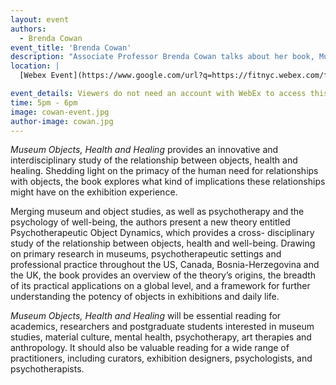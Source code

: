 ```yaml
---
layout: event
authors:
  - Brenda Cowan
event_title: 'Brenda Cowan'
description: "Associate Professor Brenda Cowan talks about her book, Museum Objects, Health and Healing"
location: |
  [Webex Event](https://www.google.com/url?q=https://fitnyc.webex.com/fitnyc/onstage/g.php?MTID%3De3684f4ee745b8161a42ce14db86e0380&sa=D&source=calendar&ust=1615385754285000&usg=AOvVaw06_yd3-527RFvscwt1bLbc)

event_details: Viewers do not need an account with WebEx to access this event. After clicking the link, the event can be viewed either through your web browser or by downloading the WebEx desktop application. If this is your first time using WebEx, please plan on joining the event several minutes before the starting time to troubleshoot any issues.
time: 5pm - 6pm
image: cowan-event.jpg
author-image: cowan.jpg
---
```

*Museum Objects, Health and Healing* provides an innovative and interdisciplinary study of the relationship between objects, health and healing. Shedding light on the primacy of the human need for relationships with objects, the book explores what kind of implications these relationships might have on the exhibition experience.

Merging museum and object studies, as well as psychotherapy and the psychology of well-being, the authors present a new theory entitled Psychotherapeutic Object Dynamics, which provides a cross- disciplinary study of the relationship between objects, health and well-being. Drawing on primary research in museums, psychotherapeutic settings and professional practice throughout the US, Canada, Bosnia-Herzegovina and the UK, the book provides an overview of the theory’s origins, the breadth of its practical applications on a global level, and a framework for further understanding the potency of objects in exhibitions and daily life.

*Museum Objects, Health and Healing* will be essential reading for academics, researchers and postgraduate students interested in museum studies, material culture, mental health, psychotherapy, art therapies and anthropology. It should also be valuable reading for a wide range of practitioners, including curators, exhibition designers, psychologists, and psychotherapists.
